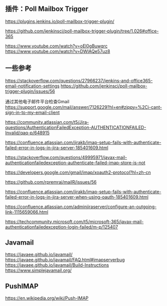
插件：Poll Mailbox Trigger
----------------------------
https://plugins.jenkins.io/poll-mailbox-trigger-plugin/

https://github.com/jenkinsci/poll-mailbox-trigger-plugin/tree/1.026#office-365


https://www.youtube.com/watch?v=oEl0gBuwqrc
https://www.youtube.com/watch?v=DWlAQe57uz8

一些参考
-------
https://stackoverflow.com/questions/27966237/jenkins-and-office365-email-notification-settings
https://github.com/jenkinsci/poll-mailbox-trigger-plugin/issues/56

通过其他电子邮件平台检查Gmail
https://support.google.com/mail/answer/7126229?hl=en#zippy=%2Ci-cant-sign-in-to-my-email-client

https://community.atlassian.com/t5/Jira-questions/AuthenticationFailedException-AUTHENTICATIONFAILED-Invalid/qaq-p/648915

https://confluence.atlassian.com/jirakb/imap-setup-fails-with-authenticate-failed-error-in-logs-in-jira-server-185401609.html

https://stackoverflow.com/questions/49995971/javax-mail-authenticationfailedexception-authenticate-failed-imap-store-is-not

https://developers.google.com/gmail/imap/xoauth2-protocol?hl=zh-cn

https://github.com/rpremraj/mailR/issues/56

https://confluence.atlassian.com/jirakb/imap-setup-fails-with-authenticate-failed-error-in-logs-in-jira-server-when-using-oauth-185401609.html

https://confluence.atlassian.com/adminjiraserver/configure-an-outgoing-link-1115659066.html

https://techcommunity.microsoft.com/t5/microsoft-365/javax-mail-authenticationfailedexception-login-failed/m-p/125407

Javamail
--------
https://javaee.github.io/javamail/
https://javaee.github.io/javamail/FAQ.html#imapserverbug
https://javaee.github.io/javamail/Build-Instructions
https://www.simplejavamail.org/


PushIMAP
--------
https://en.wikipedia.org/wiki/Push-IMAP